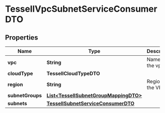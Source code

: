 

# TessellVpcSubnetServiceConsumerDTO


## Properties

Name | Type | Description | Notes
------------ | ------------- | ------------- | -------------
**vpc** | **String** | Name of the vpc |  [optional]
**cloudType** | **TessellCloudTypeDTO** |  |  [optional]
**region** | **String** | Region of the VPC |  [optional]
**subnetGroups** | [**List&lt;TessellSubnetGroupMappingDTO&gt;**](TessellSubnetGroupMappingDTO.md) |  |  [optional]
**subnets** | [**TessellSubnetServiceConsumerDTO**](TessellSubnetServiceConsumerDTO.md) |  |  [optional]



